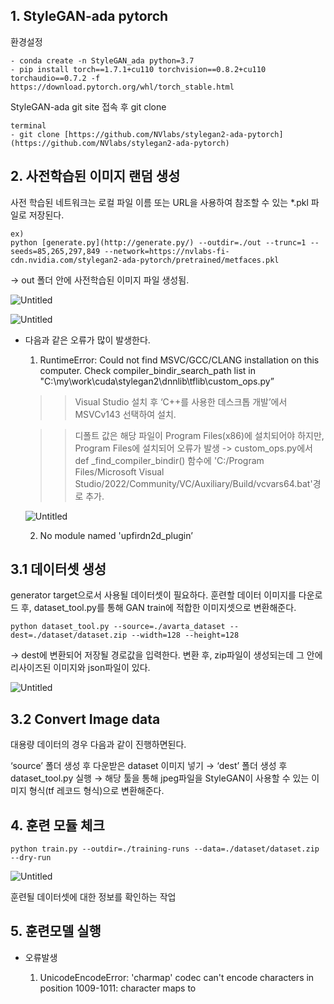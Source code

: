 ## 1. StyleGAN-ada pytorch

환경설정

```
- conda create -n StyleGAN_ada python=3.7
- pip install torch==1.7.1+cu110 torchvision==0.8.2+cu110 torchaudio==0.7.2 -f https://download.pytorch.org/whl/torch_stable.html
```

StyleGAN-ada git site 접속 후 git clone

```
terminal
- git clone [https://github.com/NVlabs/stylegan2-ada-pytorch](https://github.com/NVlabs/stylegan2-ada-pytorch)
```

## 2. 사전학습된 이미지 랜덤 생성

사전 학습된 네트워크는 로컬 파일 이름 또는 URL을 사용하여 참조할 수 있는 *.pkl 파일로 저장된다.

```
ex)
python [generate.py](http://generate.py/) --outdir=./out --trunc=1 --seeds=85,265,297,849 --network=https://nvlabs-fi-cdn.nvidia.com/stylegan2-ada-pytorch/pretrained/metfaces.pkl 
```

→ out 폴더 안에 사전학습된 이미지 파일 생성됨.

![Untitled](https://s3-us-west-2.amazonaws.com/secure.notion-static.com/b52fae45-0d15-423d-852f-c0e8bb34f54d/Untitled.png)

![Untitled](https://s3-us-west-2.amazonaws.com/secure.notion-static.com/40c145bd-f06f-496e-814f-a257b74c9e93/Untitled.png)

- 다음과 같은 오류가 많이 발생한다.
    
    1) RuntimeError: Could not find MSVC/GCC/CLANG installation on this computer. Check compiler_bindir_search_path list in "C:\my\work\cuda\stylegan2\dnnlib\tflib\custom_ops.py”
    
    >> Visual Studio 설치 후 ‘C++를 사용한 데스크톱 개발’에서 MSVCv143 선택하여 설치. 
    
    >> 디폴트 값은 해당 파일이 Program Files(x86)에 설치되어야 하지만, Program Files에 설치되어 오류가 발생 -> custom_ops.py에서 def _find_compiler_bindir() 함수에 'C:/Program Files/Microsoft Visual Studio/2022/Community/VC/Auxiliary/Build/vcvars64.bat'경로 추가.
    
    ![Untitled](https://s3-us-west-2.amazonaws.com/secure.notion-static.com/055b7f70-4ad4-4f07-b388-1eefdc0fc9d6/Untitled.png)
    
    2) No module named 'upfirdn2d_plugin’
    

## 3.1 데이터셋 생성

generator target으로서 사용될 데이터셋이 필요하다. 훈련할 데이터 이미지를 다운로드 후, dataset_tool.py를 통해 GAN train에 적합한 이미지셋으로 변환해준다.

```
python dataset_tool.py --source=./avarta_dataset --dest=./dataset/dataset.zip --width=128 --height=128
```

→ dest에 변환되어 저장될 경로값을 입력한다. 변환 후,  zip파일이 생성되는데 그 안에 리사이즈된 이미지와 json파일이 있다.

![Untitled](https://s3-us-west-2.amazonaws.com/secure.notion-static.com/64acef51-f666-451d-a2a7-3d3e9fc2797d/Untitled.png)

## 3.2 Convert Image data

대용량 데이터의 경우 다음과 같이 진행하면된다.

‘source’ 폴더 생성 후 다운받은 dataset 이미지 넣기 → ‘dest’ 폴더 생성 후 dataset_tool.py 실행 → 해당 툴을 통해 jpeg파일을 StyleGAN이 사용할 수 있는 이미지 형식(tf 레코드 형식)으로 변환해준다.

## 4. 훈련 모듈 체크

```
python train.py --outdir=./training-runs --data=./dataset/dataset.zip --dry-run
```

![Untitled](https://s3-us-west-2.amazonaws.com/secure.notion-static.com/bb4b76f1-34ee-4401-8b83-72f34b9aa766/Untitled.png)

훈련될 데이터셋에 대한 정보를 확인하는 작업

## 5. 훈련모델 실행

- 오류발생
    
    1) UnicodeEncodeError: 'charmap' codec can't encode characters in position 1009-1011: character maps to <undefined>
    
    >>